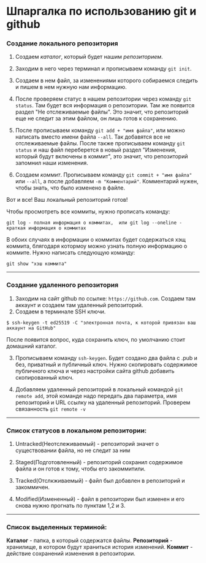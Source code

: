 # Шпаргалка по использованию git и github

### Cоздание локального репозитория

1. Создаем *каталог*, который будет нашим *репозиторием*.

2. Заходим в него через терминал и прописываем команду `git init`. 

3. Создаем в нем файл, за изменениями которого собираемся следить и пишем в нем нужную нам
информацию.

4. После проверяем статус в нашем репозитории через команду `git status`.
Там будет вся информация о репозитории. Там же появится раздел "Не отслеживаемые файлы". Это
значит, что репозиторий еще не следит за этим файлом, он лишь готов к сохранению.

5. После прописываем команду `git add + "имя файла"`, или можно написать вместо имени файла
`--all`. Так добавятся все не отслеживаемые файлы. После также прописываем команду `git status`
и наш файл переберется в новый раздел "Изменения, который будут включены в коммит", это значит,
что репозиторий запомнил наши изменения.

6. Создаем *коммит*. Прописываем команду `git commit + "имя файла"` или `--all`, а после добавляем
`-m "Комментарий"`. Комментарий нужен, чтобы знать, что было изменено в файле.

Вот и все! Ваш локальный репозиторий готов!

Чтобы просмотреть все коммиты, нужно прописать команду:

```
git log - полная информация о коммитах,  или git log --oneline - краткая информация о коммитах
```

В обоих случаях в информации о коммитах будет содержаться хэщ коммита, блягодаря котормоу можно узнать полную
информацию о коммите. Нужно написать следующую команду:

```
git show "хэш коммита"
```

----

### Создание удаленного репозитория

1. Заходим на сайт github по ссылке: `https://github.com`. Создаем там аккаунт и создаем там удаленный репозиторий.
2. Создаем в терминале SSH ключи. 

```
$ ssh-keygen -t ed25519 -C "электронная почта, к которой привязан ваш аккаунт на GitHub"
```

После появится вопрос, куда сохранить ключ, по умолчанию стоит домашний каталог.

3. Прописываем команду `ssh-keygen`. Будет создано два файла с .pub и без, приватный и публичный ключ. Нужно
скопировать содержимое публичного ключа и через настройки сайта github добавить скопированный ключ.
 
4. Добавляем удаленный репозиторий в локальный командой `git remote add`, этой команде надо передать два параметра,
имя репозиторий и URL ссылку на удаленный репозиторий. Проверем связанность `git remote -v`
----

### Список статусов в локальном репозитории:
1. Untracked(Неотслеживаемый) - репозиторий значет о существовании файла, но не следит за ним

2. Staged(Подготовленный) - репозиторий сохранил содержимое файла и он готов к тому, чтобы его закоммитили.

3. Tracked(Отслкживаемый) - файл был добавлен в репозиторий и закоммичен.

4. Modified(Измененный) - файл в репозитории был изменен и его снова нужно прогнать по пунктам 1,2 и 3.
----

### Список выделенных терминой:

**Каталог** - папка, в который содержатся файлы.
**Репозиторий** - хранилище, в котором будут храниться история изменений.
**Коммит** - действие сохранений изменения в репозитории. 
